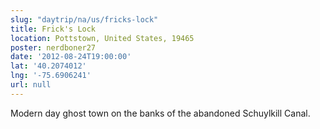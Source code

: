 ```yaml
---
slug: "daytrip/na/us/fricks-lock"
title: Frick's Lock
location: Pottstown, United States, 19465
poster: nerdboner27
date: '2012-08-24T19:00:00'
lat: '40.2074012'
lng: '-75.6906241'
url: null
---
```


Modern day ghost town on the banks of the abandoned Schuylkill Canal.
